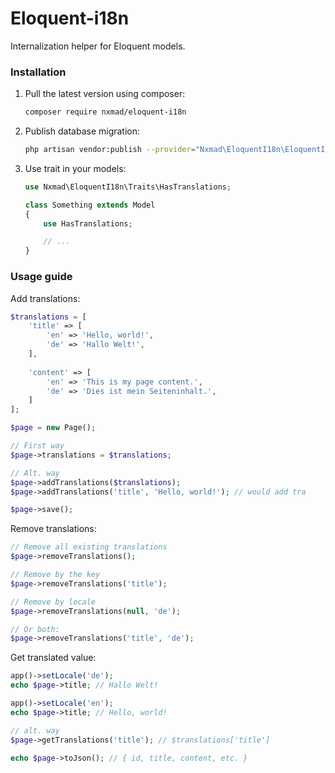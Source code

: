 # Eloquent-i18n
Internalization helper for Eloquent models.

### Installation
1. Pull the latest version using composer:
    ```bash
    composer require nxmad/eloquent-i18n
    ```
2. Publish database migration:
    ```bash
    php artisan vendor:publish --provider="Nxmad\EloquentI18n\EloquentI18nProvider"
    ```
3. Use trait in your models:
    ```php
    use Nxmad\EloquentI18n\Traits\HasTranslations;
 
    class Something extends Model
    {
        use HasTranslations;

        // ...
    }    
    ```

### Usage guide
Add translations:
```php
$translations = [
    'title' => [
        'en' => 'Hello, world!',
        'de' => 'Hallo Welt!',
    ],
    
    'content' => [
        'en' => 'This is my page content.',
        'de' => 'Dies ist mein Seiteninhalt.',
    ]
];

$page = new Page();

// First way
$page->translations = $translations;

// Alt. way
$page->addTranslations($translations);
$page->addTranslations('title', 'Hello, world!'); // would add tra

$page->save();
```

Remove translations:
```php
// Remove all existing translations
$page->removeTranslations();

// Remove by the key
$page->removeTranslations('title');

// Remove by locale
$page->removeTranslations(null, 'de');

// Or both:
$page->removeTranslations('title', 'de');
```

Get translated value:
```php
app()->setLocale('de');
echo $page->title; // Hallo Welt!

app()->setLocale('en');
echo $page->title; // Hello, world!

// alt. way
$page->getTranslations('title'); // $translations['title']

echo $page->toJson(); // { id, title, content, etc. }
```
